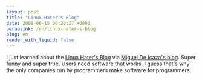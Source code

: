 ```yaml
---
layout: post
title: "Linux Hater's Blog"
date: 2008-06-15 00:20:27 +0000
permalink: /en/linux-hater-s-blog
blog: en
render_with_liquid: false
---
```


<p><span class="entry-content"> I just learned about the <a href="http://linuxhaters.blogspot.com/">Linux Hater's Blog</a> via <a href="http://tirania.org/blog/">Miguel De Icaza's blog</a>. Super funny and super true. Users need software that works. I guess that's why the only companies run by programmers make software for programmers.<br /> </span></p>